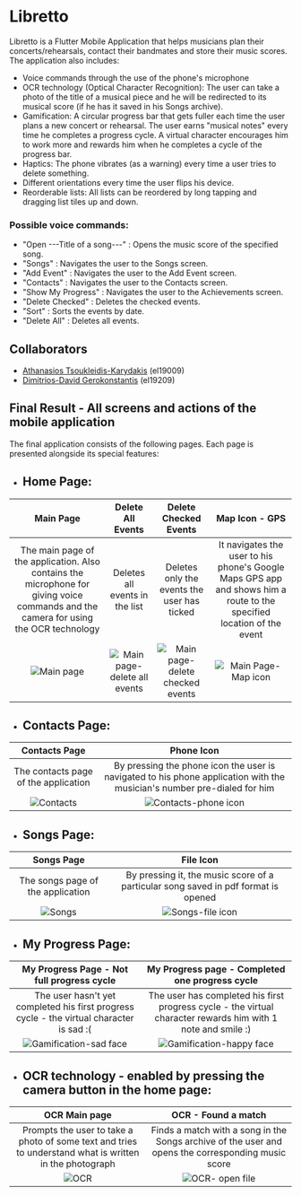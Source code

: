 # Libretto

Libretto is a Flutter Mobile Application that helps musicians plan their concerts/rehearsals, contact their bandmates and store their music scores. The application also includes:  
- Voice commands through the use of the phone's microphone
- OCR technology (Optical Character Recognition): The user can take a photo of the title of a musical piece and he will be redirected to its musical score (if he has it saved in his Songs archive).
- Gamification: A circular progress bar that gets fuller each time the user plans a new concert or rehearsal. The user earns "musical notes" every time he completes a progress cycle. A virtual character encourages him to work more and rewards him when he completes a cycle of the progress bar.  
- Haptics: The phone vibrates (as a warning) every time a user tries to delete something.
- Different orientations every time the user flips his device.
- Reorderable lists: All lists can be reordered by long tapping and dragging list tiles up and down.  

### Possible voice commands: 

- "Open ---Title of a song---" : Opens the music score of the specified song.
- "Songs" : Navigates the user to the Songs screen.
- "Add Event" : Navigates the user to the Add Event screen.
- "Contacts" : Navigates the user to the Contacts screen.
- "Show My Progress" : Navigates the user to the Achievements screen.
- "Delete Checked" : Deletes the checked events.
- "Sort" : Sorts the events by date.
- "Delete All" : Deletes all events.  

## Collaborators  
- [Athanasios Tsoukleidis-Karydakis](https://github.com/ThanosTsoukleidis-Karydakis)  (el19009)
- [Dimitrios-David Gerokonstantis](https://github.com/DimitrisDavidGerokonstantis)  (el19209)

## Final Result - All screens and actions of the mobile application  
The final application consists of the following pages. Each page is presented alongside its special features:  

- <h2>Home Page:</h2>

Main Page             |  Delete All Events |  Delete Checked Events |  Map Icon - GPS
:-------------------------:|:-------------------------:|:-------------------------:|:-------------------------:
The main page of the application. Also contains the microphone for giving voice commands and the camera for using the OCR technology | Deletes all events in the list | Deletes only the events the user has ticked | It navigates the user to his phone's Google Maps GPS app and shows him a route to the specified location of the event
![Main page](https://github.com/ThanosTsoukleidis-Karydakis/Libretto-MobileApp/assets/106911775/cdc5c952-d2b1-421d-81bb-1c07645051a1)  |  ![Main page-delete all events](https://github.com/ThanosTsoukleidis-Karydakis/Libretto-MobileApp/assets/106911775/d084826d-8aa9-40f2-9b0e-53d0296f7cfd) | ![Main page-delete checked events](https://github.com/ThanosTsoukleidis-Karydakis/Libretto-MobileApp/assets/106911775/f3217154-79c9-4c33-8698-61c0dd6bbbe9) | ![Main Page-Map icon](https://github.com/ThanosTsoukleidis-Karydakis/Libretto-MobileApp/assets/106911775/d2bdc30a-b331-4c04-9c52-4b7bc37c96c0)

- <h2>Contacts Page:</h2>

Contacts Page             |  Phone Icon 
:-------------------------:|:-------------------------:
The contacts page of the application | By pressing the phone icon the user is navigated to his phone application with the musician's number pre-dialed for him
![Contacts](https://github.com/ThanosTsoukleidis-Karydakis/Libretto-MobileApp/assets/106911775/5c3ebf5d-5053-4098-a090-998f022d1ed8) | ![Contacts-phone icon](https://github.com/ThanosTsoukleidis-Karydakis/Libretto-MobileApp/assets/106911775/841a5000-90da-4a2b-a8af-5bb4fe502fea)

- <h2>Songs Page:</h2>

Songs Page             |  File Icon 
:-------------------------:|:-------------------------:
The songs page of the application | By pressing it, the music score of a particular song saved in pdf format is opened
![Songs](https://github.com/ThanosTsoukleidis-Karydakis/Libretto-MobileApp/assets/106911775/5aca8769-4585-4645-97d8-ce4dad84d296) | ![Songs-file icon](https://github.com/ThanosTsoukleidis-Karydakis/Libretto-MobileApp/assets/106911775/0a675c59-deab-4384-a1bf-7d885b4b0865)

- <h2>My Progress Page:</h2>

My Progress Page - Not full progress cycle             |  My Progress page - Completed one progress cycle
:-------------------------:|:-------------------------:
The user hasn't yet completed his first progress cycle - the virtual character is sad :( | The user has completed his first progress cycle - the virtual character rewards him with 1 note and smile :)
![Gamification-sad face](https://github.com/ThanosTsoukleidis-Karydakis/Libretto-MobileApp/assets/106911775/665c6138-af85-4e04-927d-27e3abb87034) | ![Gamification-happy face](https://github.com/ThanosTsoukleidis-Karydakis/Libretto-MobileApp/assets/106911775/7ed7a31a-0fc4-41f7-b763-93f644b981a6)

- <h2>OCR technology - enabled by pressing the camera button in the home page:</h2>

OCR Main page            |  OCR - Found a match
:-------------------------:|:-------------------------:
Prompts the user to take a photo of some text and tries to understand what is written in the photograph | Finds a match with a song in the Songs archive of the user and opens the corresponding music score
![OCR](https://github.com/ThanosTsoukleidis-Karydakis/Libretto-MobileApp/assets/106911775/667f8117-e708-4556-8da2-0fae2ab44815) | ![OCR- open file](https://github.com/ThanosTsoukleidis-Karydakis/Libretto-MobileApp/assets/106911775/a4e5bed0-62d6-4c1e-ae75-60bd78a46b06)
